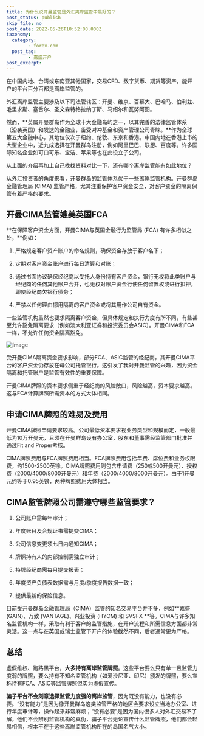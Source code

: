 ```yaml
---
title: 为什么说开曼监管是外汇离岸监管中最好的？
post_status: publish
skip_file: no
post_date: 2022-05-26T10:52:00.000Z
taxonomy:
  category:
        - forex-com
  post_tag:
        - 嘉盛开户
post_excerpt: 
---
```

在中国内地、台湾或东南亚其他国家，交易CFD、数字货币、期货等资产，能开户的平台百分百都是离岸监管的。

外汇离岸监管主要涉及以下司法管辖区：开曼、维京、百慕大、巴哈马、伯利兹、毛里求斯、塞舌尔、圣文森特格拉纳丁斯、马绍尔和瓦努阿图。

然而，**英属开曼群岛作为全球十大金融岛屿之一，以其完善的法律监管体系（沿袭英国）和发达的金融业，备受对冲基金和资产管理公司青睐。**作为全球第五大金融中心，其地位仅次于纽约、伦敦、东京和香港。中国内地在香港上市的大型企业中，近九成选择在开曼群岛注册，例如阿里巴巴、联想、百度等。许多国际知名企业如可口可乐、宝洁、苹果等也在此设立子公司。

从上面的介绍再加上自己找找资料对比一下，还有哪个离岸监管能有如此地位？

从外汇投资者的角度来看，开曼群岛的监管体系优于一些离岸监管机构。开曼群岛金融管理局 (CIMA) 监管严格，尤其注重保护客户资金安全，对客户资金的隔离保管有着严格的要求。

## 开曼CIMA监管媲美英国FCA

**在保障客户资金方面，开曼CIMA与英国金融行为监管局 (FCA) 有许多相似之处，**例如：

1. 严格规定客户资产账户的命名规则，确保资金存放于客户名下；

1. 定期对客户资金账户进行每日清算和对账；

1. 通过书面协议确保经纪商以受托人身份持有客户资金，银行无权将此类账户与经纪商的任何其他账户合并，也无权对账户资金行使任何留置权或进行扣押，即使经纪商欠银行债务；

1. 严禁以任何理由挪用隔离的客户资金或将其用作公司自有资金。

一些监管机构虽然也要求隔离客户资金，但具体规定和执行力度有所不同，有些甚至允许豁免隔离要求（例如澳大利亚证券和投资委员会ASIC）。开曼CIMA和FCA一样，不允许任何资金隔离豁免。

![Image](https://prod-files-secure.s3.us-west-2.amazonaws.com/39ed1227-6d7d-4570-be36-9ccd4a2c4241/bd849744-3fcb-4a37-8312-357962c8f065/image.png?X-Amz-Algorithm=AWS4-HMAC-SHA256&X-Amz-Content-Sha256=UNSIGNED-PAYLOAD&X-Amz-Credential=ASIAZI2LB466RTXMNL43%2F20250228%2Fus-west-2%2Fs3%2Faws4_request&X-Amz-Date=20250228T101401Z&X-Amz-Expires=3600&X-Amz-Security-Token=IQoJb3JpZ2luX2VjEFIaCXVzLXdlc3QtMiJHMEUCIQC5oVdMgDWrvec4LRtNfeUprSgSveyd0ghc8XBJDaeA6AIgPDcF9Ohqu%2Fi25lSBAlst8oaVpCqXB8gHgWqxOiubck0qiAQIi%2F%2F%2F%2F%2F%2F%2F%2F%2F%2F%2FARAAGgw2Mzc0MjMxODM4MDUiDNfQXuKSKret4E1DxircA4BYDbWMf26QKq2abXD4ORxkvUSjsn2GSx79lM9uTkQx6rIwJjlLLuDlzejEm7jFoBtpuhglQSNkBKQiaKgRmQ%2Fj9qve%2B5il9j2Sb51QzaPVQzl9ufp%2FHaI%2FGiTU1E20NlUKNfOjF3GvZxNiRfnoRWZZ4DLu7YFGlibTCHeWewM0hpq1yfU6fV5EO%2BSi5d1Gc9hzGTa1t7AELQLqBHdurvYXoCl5cMMfJt0oskbsoBjgNmNRsnA0A5PPtwLZrFA1AxKx1T%2Bs5kselaNkuXR6z9dWc4Kk16FIGyyiBb1vdOqw1vbzvMyOyllWufC%2BuVBZgVt%2FRvkYSXPc%2FnH7t64lKcWfTOxNL2KnT%2F45NLOiQMX%2Bz7ESJJL4ZSzhop6mZ8ZniSE917%2FhuO%2BTb1tE3i2cWLjJq7EjrAKVOSLL9BL%2FxWBP%2BZUTEen7Q9hhS4tHwS6nuoJ8f2pTyKQdthhlJ9bMYcxNYDzT%2FZY7zUriThefCod98lSwnT6QTT4lvtspfu5LQEUtxL7r5q0%2FJ9bruX8pN2dRKv%2BeOxNtPbzhNxaHw6Lp9cP%2F3h6%2Bhq8htzaq1ol4cY5yQ%2BXJpmoJW5QBMGhjFcdRxNLSOWx8fH6y5vabk5z%2FBO%2BXvGh5NJaQh9jKMJ%2BShr4GOqUBbK%2Bqe86smuDejndIWuHFKNKVlhTUxqFyHI6UgKQ8Laoo7oY2N9Jt6vZBJpfBUwqDbeq2bst2S8NcKT1MC5h6gnsAcJEf0MoD8Qn16yoz6ozr7I6cWvkLFJgWuYPoNn8RIN8ZIQOckJ28nJ71AmZMPBBenyivXXQnynmz1OrjqH3FDwJ%2FuZh8Ed%2BbKMBAUtQTW2x%2BAW7B%2FXMHOgeIvZGG1S1GnwfQ&X-Amz-Signature=22c33b2070c6646736c15242b5887342bc8a8d88f0fe22190c82662937eb589d&X-Amz-SignedHeaders=host&x-id=GetObject)

受开曼CIMA隔离资金要求影响，部分FCA、ASIC监管的经纪商，其开曼CIMA平台的客户资金仍存放在母公司托管银行。这引发了我对开曼监管的兴趣，因为资金隔离和托管账户是监管有效性的重要保障。

开曼CIMA牌照的资本要求侧重于经纪商的风险敞口，风险越高，资本要求越高。这与FCA计算牌照所需资本的方式大体相同。

## **申请CIMA牌照的难易及费用**

开曼CIMA牌照申请要求较高。公司最低资本要求视业务类型和规模而定，一般最低为10万开曼元，且须在开曼群岛设有办公室，股东和董事需经监管部门批准并通过Fit and Proper考核。

CIMA牌照费用与FCA牌照费用相当。FCA牌照费用包括年费、席位费和业务权限费，约1500-2500英镑。CIMA牌照费用则包含申请费（250或500开曼元）、授权费（2000/4000/8000开曼元）和年费（2000/4000/8000开曼元）。由于1开曼元约等于0.95英镑，两种牌照费用大体相当。

## CIMA监管牌照公司需遵守哪些监管要求？

1. 公司账户需每年审计；

1. 年度账目及合规证书需提交CIMA；

1. 公司信息变更须七日内通知CIMA；

1. 牌照持有人的内部控制需独立审计；

1. 持牌经纪商需每月提交报表；

1. 年度资产负债表数据需与月度/季度报告数据一致；

1. 提供最新的保险信息。

目前受开曼群岛金融管理局（CIMA）监管的知名交易平台并不多，例如**嘉盛 (GAIN)、万致 (VANTAGE)、兴业投资 (HYCM) 和 SVSFX **等。CIMA与许多知名监管机构一样，采取有利于客户的监管措施，在开户流程和所需信息方面都非常灵活。这一点与在英国或瑞士监管下开户的体验截然不同，后者通常更为严格。

## 总结

虚假维权、跑路黑平台，**大多持有离岸监管牌照**。这些平台要么只有单一且监管力度弱的牌照，要么持有不知名监管机构（如爱沙尼亚、印尼）颁发的牌照，要么宣称持有FCA、ASIC等监管牌照但实为虚假宣传。

**骗子平台不会刻意选择监管力度强的离岸监管**，因为既没有能力，也没有必要。“没有能力”是因为像开曼群岛这类监管严格的地区会要求设立当地办公室、进行年度审计等，操作起来非常麻烦；“没有必要”是因为国内很多人对外汇交易不了解，他们不会辨别监管机构的真伪，骗子平台无论宣传什么监管牌照，他们都会轻易相信，根本不在乎这些离岸监管机构所在的岛国名气大小。